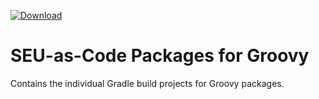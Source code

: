 [ ![Download](https://api.bintray.com/packages/seu-as-code/maven/groovy/images/download.svg) ](https://bintray.com/seu-as-code/maven/groovy/_latestVersion)

# SEU-as-Code Packages for Groovy

Contains the individual Gradle build projects for Groovy packages.

